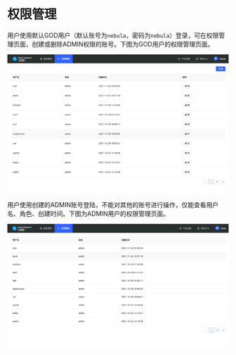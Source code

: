 # 权限管理

用户使用默认GOD用户（默认账号为`nebula`，密码为`nebula`）登录，可在权限管理页面，创建或删除ADMIN权限的账号。下图为GOD用户的权限管理页面。

![god](../nebula-dashboard-ent/figs/ds-032.png)

用户使用创建的ADMIN账号登陆，不能对其他的账号进行操作，仅能查看用户名、角色、创建时间。下图为ADMIN用户的权限管理页面。

![admin](../nebula-dashboard-ent/figs/ds-031.png)
